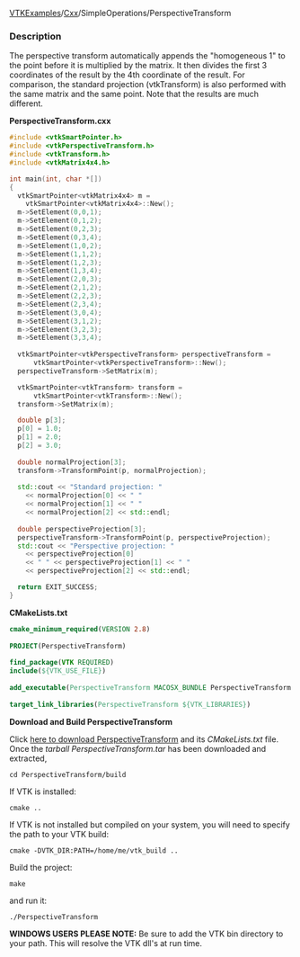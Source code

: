 [VTKExamples](/index/)/[Cxx](/Cxx)/SimpleOperations/PerspectiveTransform

### Description
The perspective transform automatically appends the "homogeneous 1" to the point before it is multiplied by the matrix. It then divides the first 3 coordinates of the result by the 4th coordinate of the result. For comparison, the standard projection (vtkTransform) is also performed with the same matrix and the same point. Note that the results are much different.

**PerspectiveTransform.cxx**
```c++
#include <vtkSmartPointer.h>
#include <vtkPerspectiveTransform.h>
#include <vtkTransform.h>
#include <vtkMatrix4x4.h>

int main(int, char *[])
{
  vtkSmartPointer<vtkMatrix4x4> m =
    vtkSmartPointer<vtkMatrix4x4>::New();
  m->SetElement(0,0,1);
  m->SetElement(0,1,2);
  m->SetElement(0,2,3);
  m->SetElement(0,3,4);
  m->SetElement(1,0,2);
  m->SetElement(1,1,2);
  m->SetElement(1,2,3);
  m->SetElement(1,3,4);
  m->SetElement(2,0,3);
  m->SetElement(2,1,2);
  m->SetElement(2,2,3);
  m->SetElement(2,3,4);
  m->SetElement(3,0,4);
  m->SetElement(3,1,2);
  m->SetElement(3,2,3);
  m->SetElement(3,3,4);
  
  vtkSmartPointer<vtkPerspectiveTransform> perspectiveTransform = 
      vtkSmartPointer<vtkPerspectiveTransform>::New();
  perspectiveTransform->SetMatrix(m);

  vtkSmartPointer<vtkTransform> transform =
      vtkSmartPointer<vtkTransform>::New();
  transform->SetMatrix(m);

  double p[3];
  p[0] = 1.0;
  p[1] = 2.0;
  p[2] = 3.0;
  
  double normalProjection[3];
  transform->TransformPoint(p, normalProjection);
  
  std::cout << "Standard projection: "
    << normalProjection[0] << " " 
    << normalProjection[1] << " " 
    << normalProjection[2] << std::endl;
  
  double perspectiveProjection[3];
  perspectiveTransform->TransformPoint(p, perspectiveProjection);
  std::cout << "Perspective projection: "
    << perspectiveProjection[0] 
    << " " << perspectiveProjection[1] << " " 
    << perspectiveProjection[2] << std::endl;

  return EXIT_SUCCESS;
}
```
**CMakeLists.txt**
```cmake
cmake_minimum_required(VERSION 2.8)
 
PROJECT(PerspectiveTransform)
 
find_package(VTK REQUIRED)
include(${VTK_USE_FILE})
 
add_executable(PerspectiveTransform MACOSX_BUNDLE PerspectiveTransform.cxx)
 
target_link_libraries(PerspectiveTransform ${VTK_LIBRARIES})
```

**Download and Build PerspectiveTransform**

Click [here to download PerspectiveTransform](https://github.com/lorensen/VTKWikiExamplesTarballs/raw/master/PerspectiveTransform.tar) and its *CMakeLists.txt* file.
Once the *tarball PerspectiveTransform.tar* has been downloaded and extracted,
```
cd PerspectiveTransform/build 
```
If VTK is installed:
```
cmake ..
```
If VTK is not installed but compiled on your system, you will need to specify the path to your VTK build:
```
cmake -DVTK_DIR:PATH=/home/me/vtk_build ..
```
Build the project:
```
make
```
and run it:
```
./PerspectiveTransform
```
**WINDOWS USERS PLEASE NOTE:** Be sure to add the VTK bin directory to your path. This will resolve the VTK dll's at run time.

